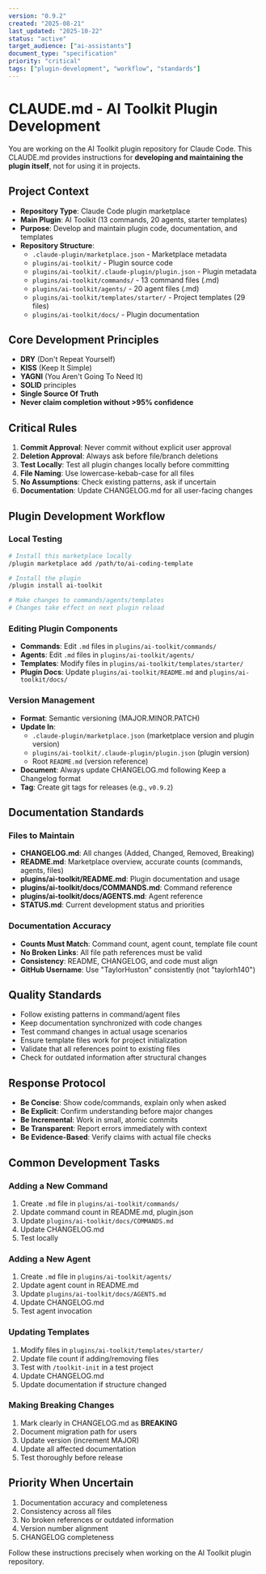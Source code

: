 ```yaml
---
version: "0.9.2"
created: "2025-08-21"
last_updated: "2025-10-22"
status: "active"
target_audience: ["ai-assistants"]
document_type: "specification"
priority: "critical"
tags: ["plugin-development", "workflow", "standards"]
---
```


# CLAUDE.md - AI Toolkit Plugin Development

You are working on the AI Toolkit plugin repository for Claude Code. This CLAUDE.md provides instructions for **developing and maintaining the plugin itself**, not for using it in projects.

## Project Context

- **Repository Type**: Claude Code plugin marketplace
- **Main Plugin**: AI Toolkit (13 commands, 20 agents, starter templates)
- **Purpose**: Develop and maintain plugin code, documentation, and templates
- **Repository Structure**:
  - `.claude-plugin/marketplace.json` - Marketplace metadata
  - `plugins/ai-toolkit/` - Plugin source code
  - `plugins/ai-toolkit/.claude-plugin/plugin.json` - Plugin metadata
  - `plugins/ai-toolkit/commands/` - 13 command files (.md)
  - `plugins/ai-toolkit/agents/` - 20 agent files (.md)
  - `plugins/ai-toolkit/templates/starter/` - Project templates (29 files)
  - `plugins/ai-toolkit/docs/` - Plugin documentation

## Core Development Principles

- **DRY** (Don't Repeat Yourself)
- **KISS** (Keep It Simple)
- **YAGNI** (You Aren't Going To Need It)
- **SOLID** principles
- **Single Source Of Truth**
- **Never claim completion without >95% confidence**

## Critical Rules

1. **Commit Approval**: Never commit without explicit user approval
2. **Deletion Approval**: Always ask before file/branch deletions
3. **Test Locally**: Test all plugin changes locally before committing
4. **File Naming**: Use lowercase-kebab-case for all files
5. **No Assumptions**: Check existing patterns, ask if uncertain
6. **Documentation**: Update CHANGELOG.md for all user-facing changes

## Plugin Development Workflow

### Local Testing

```bash
# Install this marketplace locally
/plugin marketplace add /path/to/ai-coding-template

# Install the plugin
/plugin install ai-toolkit

# Make changes to commands/agents/templates
# Changes take effect on next plugin reload
```

### Editing Plugin Components

- **Commands**: Edit `.md` files in `plugins/ai-toolkit/commands/`
- **Agents**: Edit `.md` files in `plugins/ai-toolkit/agents/`
- **Templates**: Modify files in `plugins/ai-toolkit/templates/starter/`
- **Plugin Docs**: Update `plugins/ai-toolkit/README.md` and `plugins/ai-toolkit/docs/`

### Version Management

- **Format**: Semantic versioning (MAJOR.MINOR.PATCH)
- **Update In**:
  - `.claude-plugin/marketplace.json` (marketplace version and plugin version)
  - `plugins/ai-toolkit/.claude-plugin/plugin.json` (plugin version)
  - Root `README.md` (version reference)
- **Document**: Always update CHANGELOG.md following Keep a Changelog format
- **Tag**: Create git tags for releases (e.g., `v0.9.2`)

## Documentation Standards

### Files to Maintain

- **CHANGELOG.md**: All changes (Added, Changed, Removed, Breaking)
- **README.md**: Marketplace overview, accurate counts (commands, agents, files)
- **plugins/ai-toolkit/README.md**: Plugin documentation and usage
- **plugins/ai-toolkit/docs/COMMANDS.md**: Command reference
- **plugins/ai-toolkit/docs/AGENTS.md**: Agent reference
- **STATUS.md**: Current development status and priorities

### Documentation Accuracy

- **Counts Must Match**: Command count, agent count, template file count
- **No Broken Links**: All file path references must be valid
- **Consistency**: README, CHANGELOG, and code must align
- **GitHub Username**: Use "TaylorHuston" consistently (not "taylorh140")

## Quality Standards

- Follow existing patterns in command/agent files
- Keep documentation synchronized with code changes
- Test command changes in actual usage scenarios
- Ensure template files work for project initialization
- Validate that all references point to existing files
- Check for outdated information after structural changes

## Response Protocol

- **Be Concise**: Show code/commands, explain only when asked
- **Be Explicit**: Confirm understanding before major changes
- **Be Incremental**: Work in small, atomic commits
- **Be Transparent**: Report errors immediately with context
- **Be Evidence-Based**: Verify claims with actual file checks

## Common Development Tasks

### Adding a New Command

1. Create `.md` file in `plugins/ai-toolkit/commands/`
2. Update command count in README.md, plugin.json
3. Update `plugins/ai-toolkit/docs/COMMANDS.md`
4. Update CHANGELOG.md
5. Test locally

### Adding a New Agent

1. Create `.md` file in `plugins/ai-toolkit/agents/`
2. Update agent count in README.md
3. Update `plugins/ai-toolkit/docs/AGENTS.md`
4. Update CHANGELOG.md
5. Test agent invocation

### Updating Templates

1. Modify files in `plugins/ai-toolkit/templates/starter/`
2. Update file count if adding/removing files
3. Test with `/toolkit-init` in a test project
4. Update CHANGELOG.md
5. Update documentation if structure changed

### Making Breaking Changes

1. Mark clearly in CHANGELOG.md as **BREAKING**
2. Document migration path for users
3. Update version (increment MAJOR)
4. Update all affected documentation
5. Test thoroughly before release

## Priority When Uncertain

1. Documentation accuracy and completeness
2. Consistency across all files
3. No broken references or outdated information
4. Version number alignment
5. CHANGELOG completeness

Follow these instructions precisely when working on the AI Toolkit plugin repository.
